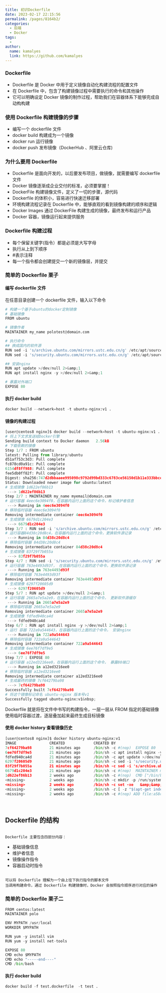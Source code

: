 ```yaml
---
title: 初识Dockerfile
date: 2023-02-17 22:15:56
permalink: /pages/8164b2/
categories:
  - 后端
  - Docker
tags:
  - 
author: 
  name: kamalyes
  link: https://github.com/kamalyes
---
```

### **Dockerfile**

- Dockerfile 是 Docker 中用于定义镜像自动化构建流程的配置文件
- 在 Dockerfile 中，包含了构建镜像过程中需要执行的命令和其他操作
- 它可以明确设定 Docker 镜像的制作过程，帮助我们在容器体系下能够完成自动构构建

### 使用 Dockerfile 构建镜像的步骤
 
- 编写一个 dockerfile 文件
- docker build 构建成为一个镜像
- docker run 运行镜像
- docker push 发布镜像（DockerHub 、阿里云仓库)
 
### 为什么要用 Dockerfile

- Dockerfile 是面向开发的，以后要发布项目，做镜像，就需要编写 dockerfile 文件
- Docker 镜像逐渐成企业交付的标准，必须要掌握！
- DockerFile 构建镜像文件，定义了一切的步骤，源代码
- Dockerfile 的体积小，容易进行快速迁移部署
- 环境构建流程记录在 Dockerfile 中，能够直观的看到镜像构建的顺序和逻辑
- Docker Images 通过 DockerFile 构建生成的镜像，最终发布和运行产品
- Docker 容器，镜像运行起来提供服务

### Dockerfile 构建过程
 
- 每个保留关键字(指令）都是必须是大写字母
- 执行从上到下顺序
- #表示注释
- 每一个指令都会创建提交一个新的镜像层，并提交
 
### 简单的 Dockerfile 栗子
#### 编写 dockerfile 文件
在任意目录创建一个 dockerfile 文件，输入以下命令
```python
# 构建一个基于ubuntu的docker定制镜像
# 基础镜像
FROM ubuntu

# 镜像作者
MAINTAINER my_name polotest@domain.com

# 执行命令
## 换成国内的软件源
RUN sed -i 's/archive.ubuntu.com/mirrors.ustc.edu.cn/g' /etc/apt/sources.list 
RUN sed -i 's/security.ubuntu.com/mirrors.ustc.edu.cn/g' /etc/apt/sources.list 

## 安装nginx
RUN apt update >/dev/null 2>&amp;1 
RUN apt install nginx -y >/dev/null 2>&amp;1

# 暴露对外端口
EXPOSE 80
```

#### 执行 docker build
```python
docker build --network=host -t ubuntu-nginx:v1 . 
```

#### 镜像的构建过程
```python
[user@centos8 nginx]$ docker build --network=host -t ubuntu-nginx:v1 .
# 将上下文求发送给Docker引擎
Sending build context to Docker daemon   2.56kB
# 下载依赖的镜像
Step 1/7 : FROM ubuntu
latest: Pulling from library/ubuntu
d51af753c3d3: Pull complete
fc878cd0a91c: Pull complete
6154df8ff988: Pull complete
fee5db0ff82f: Pull complete
Digest: sha256:747d2dbbaaee995098c9792d99bd333c6783ce56150d1b11e333bbceed5c54d7
Status: Downloaded newer image for ubuntu:latest
# 生成镜像 1d622ef86b13
 ---> 1d622ef86b13
Step 2/7 : MAINTAINER my_name myemail@domain.com
# 运行容器 4eec6e3094f0，在容器内运行上面的这个命令，标记维护者信息
 ---> Running in 4eec6e3094f0
# 移除临时容器 4eec6e3094f0
Removing intermediate container 4eec6e3094f0
# 生成镜像 6679d1c204e3
 ---> 6679d1c204e3
Step 3/7 : RUN sed -i 's/archive.ubuntu.com/mirrors.ustc.edu.cn/g' /etc/apt/sources.list
# 运行容器84d38c20d8c4，在容器内运行上面的这个命令，更换软件源记录
 ---> Running in 84d38c20d8c4
# 移除临时容器 84d38c20d8c4
Removing intermediate container 84d38c20d8c4
# 生成镜像 83f29f7b055a
 ---> 83f29f7b055a
Step 4/7 : RUN sed -i 's/security.ubuntu.com/mirrors.ustc.edu.cn/g' /etc/apt/sources.list
# 运行容器 763e4493d93f， 在容器内运行上面的这个命令，更换软件源记录
 ---> Running in 763e4493d93f
# 移除临时容器 763e4493d93f
Removing intermediate container 763e4493d93f
# 生成镜像 6297f20605d9
 ---> 6297f20605d9
Step 5/7 : RUN apt update >/dev/null 2>&amp;1
# 运行容器 2665a7e5a2e9，在容器内运行上面的这个命令， 更新软件源缓存
 ---> Running in 2665a7e5a2e9
# 移除临时容器 2665a7e5a2e9
Removing intermediate container 2665a7e5a2e9
# 生成镜像 fdfed940ca4d
 ---> fdfed940ca4d
Step 6/7 : RUN apt install nginx -y >/dev/null 2>&amp;1
# 运行 容器 722a9a544643，在容器内运行上面的这个命令， 安装nginx
 ---> Running in 722a9a544643
# 移除临时容器 722a9a544643
Removing intermediate container 722a9a544643
# 生成镜像 6ee76f7df9e5
 ---> 6ee76f7df9e5
Step 7/7 : EXPOSE 80
# 运行容器 a12ed3216ee0，在容器内运行上面的这个命令， 暴露80端口
 ---> Running in a12ed3216ee0
# 移除临时容器 a12ed3216ee0
Removing intermediate container a12ed3216ee0
# 生成最终的镜像 7cf64279ba98
 ---> 7cf64279ba98
Successfully built 7cf64279ba98
# 将这个镜像标记命名 ubuntu-nginx 版本号v1
Successfully tagged ubuntu-nginx:v1&nbsp;
```
Dockerfile 就是将在文件中书写的构建指令，一层一层从 FROM 指定的基础镜像使用临时容器过渡，逐层叠加起来最终生成目标镜像

#### 使用 docker history 查看镜像历史
```python
[user@centos8 nginx]$ docker history ubuntu-nginx:v1
IMAGE               CREATED             CREATED BY                                      SIZE                COMMENT
7cf64279ba98        21 minutes ago      /bin/sh -c #(nop)  EXPOSE 80                    0B
6ee76f7df9e5        21 minutes ago      /bin/sh -c apt install nginx -y >/dev/null 2…   59.2MB
fdfed940ca4d        21 minutes ago      /bin/sh -c apt update >/dev/null 2>&amp;1           21.4MB
6297f20605d9        21 minutes ago      /bin/sh -c sed -i 's/security.ubuntu.com/mir…   2.76kB
83f29f7b055a        21 minutes ago      /bin/sh -c sed -i 's/archive.ubuntu.com/mirr…   2.76kB
6679d1c204e3        21 minutes ago      /bin/sh -c #(nop)  MAINTAINER my_name myemai…   0B
1d622ef86b13        2 weeks ago         /bin/sh -c #(nop)  CMD ["/bin/bash"]            0B
<missing>           2 weeks ago         /bin/sh -c mkdir -p /run/systemd &amp;&amp; echo 'do…   7B
<missing>           2 weeks ago         /bin/sh -c set -xe   &amp;&amp; echo '#!/bin/sh' > /…   811B
<missing>           2 weeks ago         /bin/sh -c [ -z "$(apt-get indextargets)" ]     1.01MB
<missing>           2 weeks ago         /bin/sh -c #(nop) ADD file:a58c8b447951f9e30…   72.8MB
```
&nbsp;

## Dockerfile 的结构
```

Dockerfile 主要包含四部分内容：
```
 
- 基础镜像信息
- 维护者信息
- 镜像操作指令
- 容器启动时指令
 ```

可以将 Dockerfile 理解为一个由上往下执行指令的脚本文件
当调用构建命令，通过 Dockerfile 构建镜像时，Docker 会按照指令顺序进行对应的操作
```

### 简单的 Dockerfile 栗子二
```python
FROM centos:latest
MAINTAINER polo

ENV MYPATH /usr/local
WORKDIR $MYPATH

RUN yum -y install vim
RUN yum -y install net-tools

EXPOSE 80
CMD echo $MYPATH
CMD echo "-----end----"
CMD /bin/bash
```

#### 执行 docker build
```python
docker build -f test.dockerfile  -t test .
```
